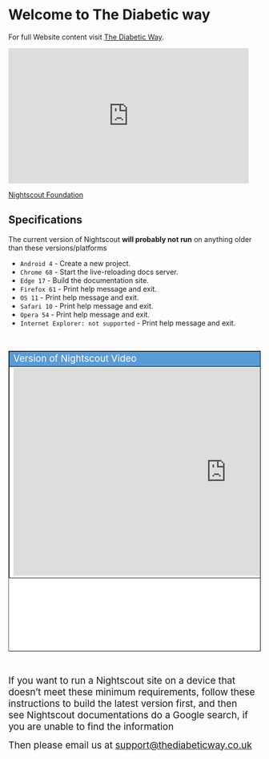 <!-- this is  on github live server!
docs made by D.Galloway 2019- 2021-->

# Welcome to The Diabetic way

For full Website content visit [The Diabetic Way](https://www.thediabeticway.co.uk/index.php/en/).
 

<iframe src="https://giphy.com/embed/1KFYwQfB3U3CUoZnuY" width="480" height="270" frameBorder="0" class="giphy-embed" allowFullScreen></iframe><p><a href="https://www.nightscoutfoundation.org/nightscoutproj"target="_blank">Nightscout Foundation</a></p>

## Specifications

The current version of Nightscout <strong>will probably not run</strong> on anything older than these versions/platforms

* `Android 4` - Create a new project.
* `Chrome 68` - Start the live-reloading docs server.
* `Edge 17` - Build the documentation site.
* `Firefox 61` - Print help message and exit.
* `OS 11` - Print help message and exit.
* `Safari 10` - Print help message and exit.
* `Opera 54` - Print help message and exit.
* `Internet Explorer: not supported` - Print help message and exit.

<!--
## Project layout

    mkdocs.yml    # The configuration file.
    docs/
        index.md  # The documentation homepage.
        ...       # Other markdown pages, images and other files.
		
		-->
		
		
<br>

<table width="1166" height="600" border="1" style="border-color: #000000; background-color: #ffffff;" cellpadding="1" cellspacing="1" height="98">
<tbody>
<tr style="height: 16px;">
<td style="width: 1158px; border-color: #000000; background-color: #5B9BD5;" fff=""><span style="font-size: 14pt;"><span style="color: #ffffff;">Version of Nightscout Video</span></span></td>
</tr>
<tr style="height: 56.4063px;">
<td style="width: 1158px; border-color: #000000;"><span style="font-family: tahoma, arial, helvetica, sans-serif; font-size: 14pt;">
<iframe width="850" height="415" src="https://www.youtube.com/embed/MFsbm45b6YY" title="YouTube video player" frameborder="0" allow="accelerometer; autoplay; clipboard-write; encrypted-media; gyroscope; picture-in-picture" allowfullscreen></iframe>  </span></td>
</tr>
</tbody>
</table>


<br>



<p><span style="font-size: 14pt;">If you want to run a Nightscout site on a device that doesn’t meet these minimum requirements, follow these instructions to build the latest version first, and then see Nightscout documentations do a Google search, if you are unable to find the information</span></p>
<p><span style="font-size: 14pt;">Then please email us at <a href="mailto:support@thediabeticway.co.uk">support@thediabeticway.co.uk</a></span></p>



